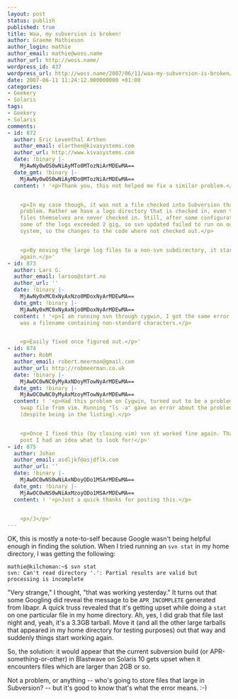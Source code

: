 ```yaml
---
layout: post
status: publish
published: true
title: Waa, my subversion is broken!
author: Graeme Mathieson
author_login: mathie
author_email: mathie@woss.name
author_url: http://woss.name/
wordpress_id: 437
wordpress_url: http://woss.name/2007/06/11/waa-my-subversion-is-broken/
date: 2007-06-11 11:24:12.000000000 +01:00
categories:
- Geekery
- Solaris
tags:
- Geekery
- Solaris
comments:
- id: 872
  author: Eric Leventhal Arthen
  author_email: elarthen@kivasystems.com
  author_url: http://www.kivasystems.com
  date: !binary |-
    MjAwNy0wOS0wNiAyMTo0MTozNiArMDEwMA==
  date_gmt: !binary |-
    MjAwNy0wOS0wNiAyMDo0MTozNiArMDEwMA==
  content: ! '<p>Thank you, this not helped me fix a similar problem.</p>


    <p>In my case though, it was not a file checked into Subversion that caused the
    problem. Rather we have a logs directory that is checked in, even though the log
    files themselves are never checked in. Still, after some configuration changes
    some of the logs exceeded 2 gig, so svn updated failed to run on our cruisecontrol
    system, so the changes to the code where not checked out.</p>


    <p>By moving the large log files to a non-svn subdirectory, it started working
    again.</p>'
- id: 873
  author: Lars G.
  author_email: larsoo@start.no
  author_url: ''
  date: !binary |-
    MjAwNy0xMC0xNyAxNzo0MDoxNyArMDEwMA==
  date_gmt: !binary |-
    MjAwNy0xMC0xNyAxNjo0MDoxNyArMDEwMA==
  content: ! '<p>I am running svn through cygwin, I got the same error because there
    was a filename containing non-standard characters.</p>


    <p>Easily fixed once figured out.</p>'
- id: 874
  author: RobM
  author_email: robert.meerman@gmail.com
  author_url: http://robmeerman.co.uk
  date: !binary |-
    MjAwOC0wNC0yMyAxNDoyMTowNyArMDEwMA==
  date_gmt: !binary |-
    MjAwOC0wNC0yMyAxMzoyMTowNyArMDEwMA==
  content: ! '<p>Had this problem on Cygwin, turned out to be a problem with a hidden
    swap file from vim. Running "ls -a" gave an error about the problem file not existing
    (despite being in the listing).</p>


    <p>Once I fixed this (by closing vim) svn st worked fine again. Thanks to your
    post I had an idea what to look for!</p>'
- id: 875
  author: Johan
  author_email: asdljkf@asjdflk.com
  author_url: ''
  date: !binary |-
    MjAwOC0wNS0wNiAxNDoyODo1MSArMDEwMA==
  date_gmt: !binary |-
    MjAwOC0wNS0wNiAxMzoyODo1MSArMDEwMA==
  content: ! '<p>Just a quick thanks for posting this.</p>


    <p>/J</p>'
---
```

OK, this is mostly a note-to-self because Google wasn't being helpful enough in finding the solution.  When I tried running an `svn stat` in my home directory, I was getting the following:

    mathie@kilchoman:~$ svn stat
    svn: Can't read directory '.': Partial results are valid but processing is incomplete

"Very strange," I thought, "that was working yesterday."  It turns out that some Googling did reveal the message to be `APR_INCOMPLETE` generated from libapr.  A quick truss revealed that it's getting upset while doing a `stat` on one particular file in my home directory.  Ah, yes, I did grab that file last night and, yeah, it's a 3.3GB tarball.  Move it (and all the other large tarballs that appeared in my home directory for testing purposes) out that way and suddenly things start working again.

So, the solution: it would appear that the current subversion build (or APR-something-or-other) in Blastwave on Solaris 10 gets upset when it encounters files which are larger than 2GB or so.

Not a problem, or anything -- who's going to store files that large in Subversion? -- but it's good to know that's what the error means. :-)

